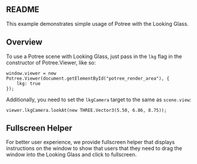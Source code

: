 README
--

This example demonstrates simple usage of Potree with the Looking Glass.

## Overview

To use a Potree scene with Looking Glass, just pass in the `lkg` flag in the constructor of Potree.Viewer, like so:

```
window.viewer = new Potree.Viewer(document.getElementById("potree_render_area"), {
    lkg: true
});
```

Additionally, you need to set the `lkgCamera` target to the same as `scene.view`: 
```
viewer.lkgCamera.lookAt(new THREE.Vector3(5.50, 6.86, 8.75));
```

## Fullscreen Helper

For better user experience, we provide fullscreen helper that displays instructions on the window to show that users that they need to drag the window into the Looking Glass and click to fullscreen. 
